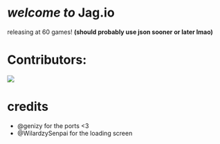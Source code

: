 # *welcome to* **Jag.io** 
 releasing at 60 games! 
**(should probably use json sooner or later lmao)**
# Contributors:
<a href="https://github.com/waterl3mon/Jag.io/graphs/contributors">
  <img src="https://contrib.rocks/image?repo=waterl3mon/Jag.io" />
</a> 
 
# credits
- @genizy for the ports <3 
- @WilardzySenpai for the loading screen
